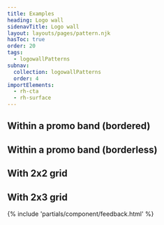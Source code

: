 ```yaml
---
title: Examples
heading: Logo wall
sidenavTitle: Logo wall
layout: layouts/pages/pattern.njk
hasToc: true
order: 20
tags:
  - logowallPatterns
subnav:
  collection: logowallPatterns
  order: 4
importElements:
  - rh-cta
  - rh-surface
---
```


<script type="module" data-helmet>
  import '@rhds/elements/lib/elements/rh-context-picker/rh-context-picker.js';
</script>

<link rel="stylesheet" data-helmet href="/styles/samp.css">
<link rel="stylesheet" data-helmet href="../logo-wall-lightdom.css">

## Within a promo band (bordered)

<uxdot-pattern src="./patterns/1x1-grid.html"
                css-src="./logo-wall-lightdom.css"
                target="example-1x1-grid">
</uxdot-pattern>

## Within a promo band (borderless)

<uxdot-pattern src="./patterns/1x1-grid-flat.html"
               css-src="./logo-wall-lightdom.css"
               target="example-1x1-grid-flat">
</uxdot-pattern>

## With 2x2 grid
<uxdot-pattern src="./patterns/2x2-grid.html"
               css-src="./logo-wall-lightdom.css"
               target="example-2x2-grid">
</uxdot-pattern>

## With 2x3 grid
<uxdot-pattern src="./patterns/2x3-grid.html"
                css-src="./logo-wall-lightdom.css"
                target="example-2x3-grid">
</uxdot-pattern>

{% include 'partials/component/feedback.html' %}
